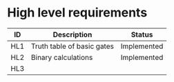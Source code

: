 # High level requirements

|ID|Description|Status|
|--|--|--|
|HL1|Truth table of basic gates|Implemented|
|HL2|Binary calculations|Implemented|
|HL3|

